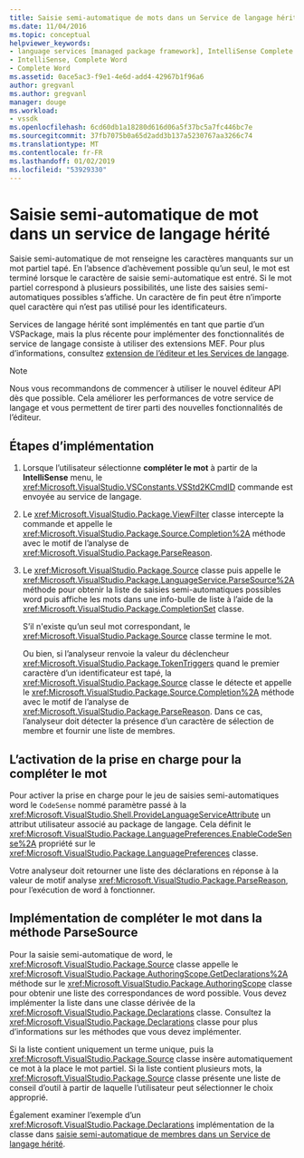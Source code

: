 ```yaml
---
title: Saisie semi-automatique de mots dans un Service de langage hérité | Microsoft Docs
ms.date: 11/04/2016
ms.topic: conceptual
helpviewer_keywords:
- language services [managed package framework], IntelliSense Complete Word
- IntelliSense, Complete Word
- Complete Word
ms.assetid: 0ace5ac3-f9e1-4e6d-add4-42967b1f96a6
author: gregvanl
ms.author: gregvanl
manager: douge
ms.workload:
- vssdk
ms.openlocfilehash: 6cd60db1a18280d616d06a5f37bc5a7fc446bc7e
ms.sourcegitcommit: 37fb7075b0a65d2add3b137a5230767aa3266c74
ms.translationtype: MT
ms.contentlocale: fr-FR
ms.lasthandoff: 01/02/2019
ms.locfileid: "53929330"
---
```

# <a name="word-completion-in-a-legacy-language-service"></a>Saisie semi-automatique de mot dans un service de langage hérité
Saisie semi-automatique de mot renseigne les caractères manquants sur un mot partiel tapé. En l’absence d’achèvement possible qu’un seul, le mot est terminé lorsque le caractère de saisie semi-automatique est entré. Si le mot partiel correspond à plusieurs possibilités, une liste des saisies semi-automatiques possibles s’affiche. Un caractère de fin peut être n’importe quel caractère qui n’est pas utilisé pour les identificateurs.  
  
 Services de langage hérité sont implémentés en tant que partie d’un VSPackage, mais la plus récente pour implémenter des fonctionnalités de service de langage consiste à utiliser des extensions MEF. Pour plus d’informations, consultez [extension de l’éditeur et les Services de langage](../../extensibility/extending-the-editor-and-language-services.md).  
  
> [!NOTE]
>  Nous vous recommandons de commencer à utiliser le nouvel éditeur API dès que possible. Cela améliorer les performances de votre service de langage et vous permettent de tirer parti des nouvelles fonctionnalités de l’éditeur.  
  
## <a name="implementation-steps"></a>Étapes d’implémentation  
  
1. Lorsque l’utilisateur sélectionne **compléter le mot** à partir de la **IntelliSense** menu, le <xref:Microsoft.VisualStudio.VSConstants.VSStd2KCmdID> commande est envoyée au service de langage.  
  
2. Le <xref:Microsoft.VisualStudio.Package.ViewFilter> classe intercepte la commande et appelle le <xref:Microsoft.VisualStudio.Package.Source.Completion%2A> méthode avec le motif de l’analyse de <xref:Microsoft.VisualStudio.Package.ParseReason>.  
  
3. Le <xref:Microsoft.VisualStudio.Package.Source> classe puis appelle le <xref:Microsoft.VisualStudio.Package.LanguageService.ParseSource%2A> méthode pour obtenir la liste de saisies semi-automatiques possibles word puis affiche les mots dans une info-bulle de liste à l’aide de la <xref:Microsoft.VisualStudio.Package.CompletionSet> classe.  
  
    S’il n'existe qu’un seul mot correspondant, le <xref:Microsoft.VisualStudio.Package.Source> classe termine le mot.  
  
   Ou bien, si l’analyseur renvoie la valeur du déclencheur <xref:Microsoft.VisualStudio.Package.TokenTriggers> quand le premier caractère d’un identificateur est tapé, la <xref:Microsoft.VisualStudio.Package.Source> classe le détecte et appelle le <xref:Microsoft.VisualStudio.Package.Source.Completion%2A> méthode avec le motif de l’analyse de <xref:Microsoft.VisualStudio.Package.ParseReason>. Dans ce cas, l’analyseur doit détecter la présence d’un caractère de sélection de membre et fournir une liste de membres.  
  
## <a name="enabling-support-for-the-complete-word"></a>L’activation de la prise en charge pour la compléter le mot  
 Pour activer la prise en charge pour le jeu de saisies semi-automatiques word le `CodeSense` nommé paramètre passé à la <xref:Microsoft.VisualStudio.Shell.ProvideLanguageServiceAttribute> un attribut utilisateur associé au package de langage. Cela définit le <xref:Microsoft.VisualStudio.Package.LanguagePreferences.EnableCodeSense%2A> propriété sur le <xref:Microsoft.VisualStudio.Package.LanguagePreferences> classe.  
  
 Votre analyseur doit retourner une liste des déclarations en réponse à la valeur de motif analyse <xref:Microsoft.VisualStudio.Package.ParseReason>, pour l’exécution de word à fonctionner.  
  
## <a name="implementing-complete-word-in-the-parsesource-method"></a>Implémentation de compléter le mot dans la méthode ParseSource  
 Pour la saisie semi-automatique de word, le <xref:Microsoft.VisualStudio.Package.Source> classe appelle le <xref:Microsoft.VisualStudio.Package.AuthoringScope.GetDeclarations%2A> méthode sur le <xref:Microsoft.VisualStudio.Package.AuthoringScope> classe pour obtenir une liste des correspondances de word possible. Vous devez implémenter la liste dans une classe dérivée de la <xref:Microsoft.VisualStudio.Package.Declarations> classe. Consultez la <xref:Microsoft.VisualStudio.Package.Declarations> classe pour plus d’informations sur les méthodes que vous devez implémenter.  
  
 Si la liste contient uniquement un terme unique, puis la <xref:Microsoft.VisualStudio.Package.Source> classe insère automatiquement ce mot à la place le mot partiel. Si la liste contient plusieurs mots, la <xref:Microsoft.VisualStudio.Package.Source> classe présente une liste de conseil d’outil à partir de laquelle l’utilisateur peut sélectionner le choix approprié.  
  
 Également examiner l’exemple d’un <xref:Microsoft.VisualStudio.Package.Declarations> implémentation de la classe dans [saisie semi-automatique de membres dans un Service de langage hérité](../../extensibility/internals/member-completion-in-a-legacy-language-service.md).